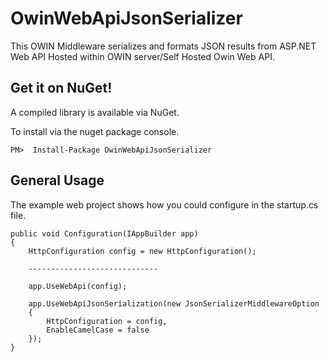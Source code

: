 # OwinWebApiJsonSerializer

This OWIN Middleware serializes and formats JSON results from ASP.NET Web API Hosted within OWIN server/Self Hosted Owin Web API.


## Get it on NuGet!

A compiled library is available via NuGet.

To install via the nuget package console.

    PM>  Install-Package OwinWebApiJsonSerializer 



General Usage
-------------

The example web project shows how you could configure in the startup.cs file.

```CSHARP
public void Configuration(IAppBuilder app)
{
    HttpConfiguration config = new HttpConfiguration();

    -----------------------------
    
    app.UseWebApi(config);
    
    app.UseWebApiJsonSerialization(new JsonSerializerMiddlewareOption
    {
        HttpConfiguration = config,
        EnableCamelCase = false
    });
}

```

